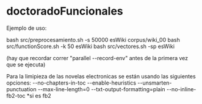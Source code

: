 # doctoradoFuncionales

Ejemplo de uso:

bash src/preprocesamiento.sh -s 50000 esWiki corpus/wiki_00
bash src/functionScore.sh -k 50 esWiki 
bash src/vectores.sh -sp esWiki 

(hay que recordar correr "parallel --record-env" antes de la primera vez que se ejecuta)

Para la limipieza de las novelas electronicas se están usando las siguientes opciones:
--no-chapters-in-toc
--enable-heuristics
--unsmarten-punctuation
--max-line-length=0
--txt-output-formatting=plain
--no-inline-fb2-toc *si es fb2
